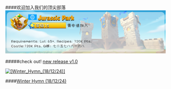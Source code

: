
####欢迎加入我们的顶尖部落
![JurassicPark](JurassicPark.png "Welcome to join us!")

#####check out! [new release v1.0](https://github.com/JurassicParkClan/Dragon-Mania-Legends-Helpers/releases/download/v1.0.0-alpha/DML.Helpers.v1.0.exe)

<a width="300" height="100" href="http://dragon-mania-legends-wiki.mobga.me/Winter_Hymn_(18/12/24)" target="_blank">![[Winter_Hymn_(18/12/24)]](http://dragon-mania-legends-wiki.mobga.me/images/5/5c/Special_Event_Generic_Banner.jpg "Winter Hymn")</a>   

####<a href="/Winter_Hymn_(18/12/24)" title="Winter Hymn (18/12/24)">Winter Hymn (18/12/24)</a>